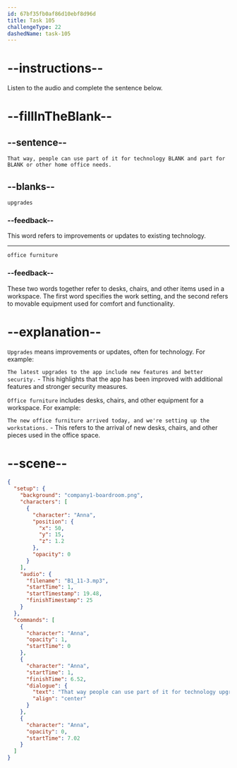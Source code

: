 ```yaml
---
id: 67bf35fb0af86d10ebf8d96d
title: Task 105
challengeType: 22
dashedName: task-105
---
```


<!-- (Audio) Anna: That way, people can use part of it for technology upgrades and part for office furniture or other home office needs. -->

# --instructions--

Listen to the audio and complete the sentence below.

# --fillInTheBlank--

## --sentence--

`That way, people can use part of it for technology BLANK and part for BLANK or other home office needs.`

## --blanks--

`upgrades`

### --feedback--

This word refers to improvements or updates to existing technology.

---

`office furniture`

### --feedback--  

These two words together refer to desks, chairs, and other items used in a workspace. The first word specifies the work setting, and the second refers to movable equipment used for comfort and functionality.

# --explanation--

`Upgrades` means improvements or updates, often for technology. For example:

`The latest upgrades to the app include new features and better security.` - This highlights that the app has been improved with additional features and stronger security measures.

`Office furniture` includes desks, chairs, and other equipment for a workspace. For example:

`The new office furniture arrived today, and we're setting up the workstations.` - This refers to the arrival of new desks, chairs, and other pieces used in the office space.

# --scene--

```json
{
  "setup": {
    "background": "company1-boardroom.png",
    "characters": [
      {
        "character": "Anna",
        "position": {
          "x": 50,
          "y": 15,
          "z": 1.2
        },
        "opacity": 0
      }
    ],
    "audio": {
      "filename": "B1_11-3.mp3",
      "startTime": 1,
      "startTimestamp": 19.48,
      "finishTimestamp": 25
    }
  },
  "commands": [
    {
      "character": "Anna",
      "opacity": 1,
      "startTime": 0
    },
    {
      "character": "Anna",
      "startTime": 1,
      "finishTime": 6.52,
      "dialogue": {
        "text": "That way people can use part of it for technology upgrades and part for office furniture or other home office needs.",
        "align": "center"
      }
    },
    {
      "character": "Anna",
      "opacity": 0,
      "startTime": 7.02
    }
  ]
}
```
